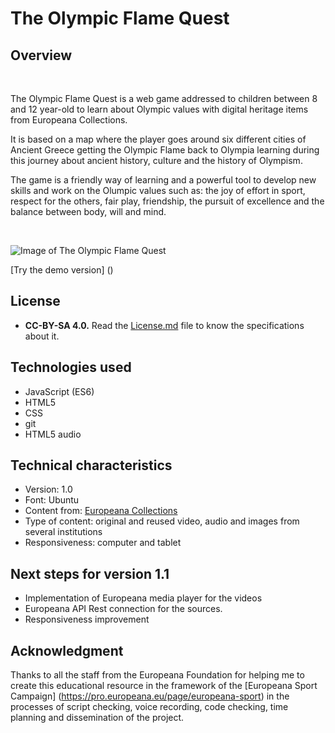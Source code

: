 # The Olympic Flame Quest
## Overview

<br/>

The Olympic Flame Quest is a web game addressed to children between 8 and 12 year-old to learn about Olympic values with digital heritage items from Europeana Collections. 

It is based on a map where the player goes around six different cities of Ancient Greece getting the Olympic Flame back to Olympia learning during this journey about ancient history, culture and the history of Olympism.

The game is a friendly way of learning and a powerful tool to develop new skills and work on the Olumpic values such as: the joy of effort in sport, respect for the others, fair play, friendship, the pursuit of excellence and the balance between body, will and mind.

<br/>

![Image of The Olympic Flame Quest](https://github.com/raulgomhern/olympicflamegame/blob/f77af76f013922c921924e2d477916f58c47f2f0/index.JPG)

[Try the demo version] ()

## License

- **CC-BY-SA 4.0.** Read the [License.md](License.md) file to know the specifications about it.

## Technologies used

* JavaScript (ES6)
* HTML5
* CSS
* git
* HTML5 audio

## Technical characteristics

* Version: 1.0
* Font: Ubuntu
* Content from: [Europeana Collections](http://europeana.eu)
* Type of content: original and reused video, audio and images from several institutions
* Responsiveness: computer and tablet

## Next steps for version 1.1

* Implementation of Europeana media player for the videos
* Europeana API Rest connection for the sources.
* Responsiveness improvement

## Acknowledgment

Thanks to all the staff from the Europeana Foundation for helping me to create this educational resource in the framework of the [Europeana Sport Campaign] (https://pro.europeana.eu/page/europeana-sport) in the processes of script checking, voice recording, code checking, time planning and dissemination of the project.
